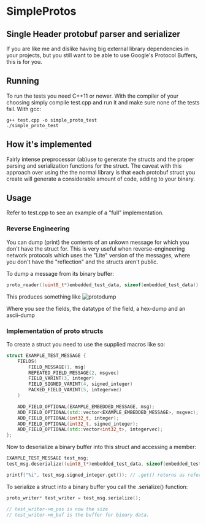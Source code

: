 # SimpleProtos
## Single Header protobuf parser and serializer
If you are like me and dislike having big external library dependencies in your projects, but you still want to be able to use Google's Protocol Buffers, this is for you. 

## Running
To run the tests you need C++11 or newer. With the compiler of your choosing simply compile test.cpp and run it and make sure none of the tests fail.
With gcc:
```
g++ test.cpp -o simple_proto_test
./simple_proto_test
```

## How it's implemented
Fairly intense preprocessor (ab)use to generate the structs and the proper parsing and serialization functions for the struct. 
The caveat with this approach over using the the normal library is that each protobuf struct you create will generate a considerable amount of code, adding to your binary.

## Usage
Refer to test.cpp to see an example of a "full" implementation.

### Reverse Engineering
You can dump (print) the contents of an unkown message for which you don't have the struct for. This is very useful when reverse-engineering network protocols which uses the "Lite" version of the messages, where you don't have the "reflection" and the structs aren't public.

To dump a message from its binary buffer:
```c++
proto_reader((uint8_t*)embedded_test_data, sizeof(embedded_test_data)).print();
```
This produces something like
![protodump](https://i.imgur.com/ktBuC26.png)

Where you see the fields, the datatype of the field, a hex-dump and an ascii-dump

### Implementation of proto structs
To create a struct you need to use the supplied macros like so:
```c++
struct EXAMPLE_TEST_MESSAGE {
    FIELDS(
        FIELD_MESSAGE(1, msg)
        REPEATED_FIELD_MESSAGE(2, msgvec)
        FIELD_VARINT(3, integer)
        FIELD_SIGNED_VARINT(4, signed_integer)
        PACKED_FIELD_VARINT(5, integervec)
    )

    ADD_FIELD_OPTIONAL(EXAMPLE_EMBEDDED_MESSAGE, msg);
    ADD_FIELD_OPTIONAL(std::vector<EXAMPLE_EMBEDDED_MESSAGE>, msgvec);
    ADD_FIELD_OPTIONAL(int32_t, integer);
    ADD_FIELD_OPTIONAL(int32_t, signed_integer);
    ADD_FIELD_OPTIONAL(std::vector<int32_t>, integervec);
};
```
Now to deserialize a binary buffer into this struct and accessing a member:
```c++
EXAMPLE_TEST_MESSAGE test_msg;
test_msg.deserialize((uint8_t*)embedded_test_data, sizeof(embedded_test_data))

printf("%i", test_msg.signed_integer.get()); // .get() returns as reference, so it is Read/Write with a = operator
```

To serialize a struct into a binary buffer you call the .serialize() function:
```c++
proto_writer* test_writer = test_msg.serialize();

// test_writer->m_pos is now the size
// test_writer->m_buf is the buffer for binary data.
```

